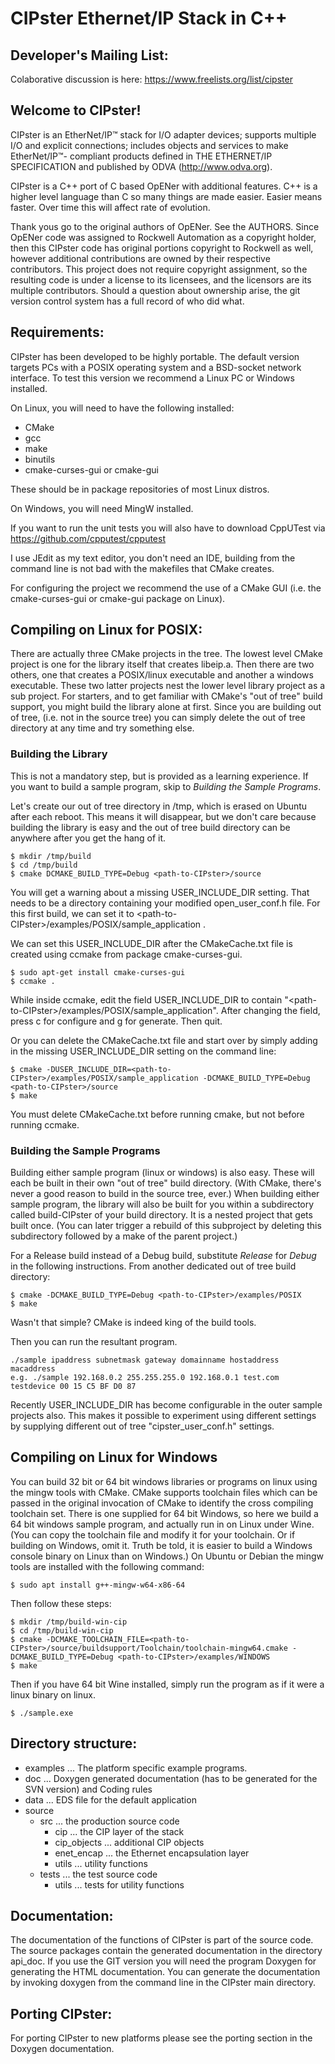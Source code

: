 # CIPster Ethernet/IP Stack in C++

## Developer's Mailing List:

Colaborative discussion is here: https://www.freelists.org/list/cipster


## Welcome to CIPster!

CIPster is an EtherNet/IP&trade; stack for I/O adapter devices; supports multiple
I/O and explicit connections; includes objects and services to make EtherNet/IP&trade;-
compliant products defined in THE ETHERNET/IP SPECIFICATION and published by
ODVA (http://www.odva.org).

CIPster is a C++ port of C based OpENer with additional features. C++ is a
higher level language than C so many things are made easier. Easier means
faster.  Over time this will affect rate of evolution.

Thank yous go to the original authors of OpENer. See the AUTHORS. Since OpENer
code was assigned to Rockwell Automation as a copyright holder, then this
CIPster code has original portions copyright to Rockwell as well, however
additional contributions are owned by their respective contributors. This
project does not require copyright assignment, so the resulting code is under
a license to its licensees, and the licensors are its multiple contributors.
Should a question about ownership arise, the git version control system has a
full record of who did what.

## Requirements:

CIPster has been developed to be highly portable. The default version targets PCs
with a POSIX operating system and a BSD-socket network interface. To test this
version we recommend a Linux PC or Windows installed.

On Linux, you will need to have the following installed:

* CMake
* gcc
* make
* binutils
* cmake-curses-gui or cmake-gui

These should be in package repositories of most Linux distros.

On Windows, you will need MingW installed.

If you want to run the unit tests you will also have to download CppUTest via
https://github.com/cpputest/cpputest

I use JEdit as my text editor, you don't need an IDE, building from the command
line is not bad with the makefiles that CMake creates.

For configuring the project we recommend the use of a CMake GUI (i.e. the
cmake-curses-gui or cmake-gui package on Linux).

## Compiling on Linux for POSIX:

There are actually three CMake projects in the tree. The lowest level CMake
project is one for the library itself that creates libeip.a. Then there are two
others, one that creates a POSIX/linux executable and another a windows
executable. These two latter projects nest the lower level library project as a
sub project. For starters, and to get familiar with CMake's "out of tree" build
support, you might build the library alone at first. Since you are building out
of tree, (i.e. not in the source tree) you can simply delete the out of tree
directory at any time and try something else.

### Building the Library

This is not a mandatory step, but is provided as a learning experience.  If you
want to build a sample program, skip to *Building the Sample Programs*.

Let's create our out of tree directory in /tmp, which is erased on Ubuntu
after each reboot.  This means it will disappear, but we don't care because
building the library is easy and the out of tree build directory can be anywhere
after you get the hang of it.

    $ mkdir /tmp/build
    $ cd /tmp/build
    $ cmake DCMAKE_BUILD_TYPE=Debug <path-to-CIPster>/source

You will get a warning about a missing USER_INCLUDE_DIR setting.  That needs
to be a directory containing your modified open_user_conf.h file.  For this
first build, we can set it to &lt;path-to-CIPster&gt;/examples/POSIX/sample_application .

We can set this USER_INCLUDE_DIR after the CMakeCache.txt file is created
using ccmake from package cmake-curses-gui.

    $ sudo apt-get install cmake-curses-gui
    $ ccmake .

While inside ccmake, edit the field USER_INCLUDE_DIR to contain
"&lt;path-to-CIPster&gt;/examples/POSIX/sample_application". After changing the
field, press c for configure and g for generate.  Then quit.

Or you can delete the CMakeCache.txt file and start over by simply adding in the
missing USER_INCLUDE_DIR setting on the command line:

    $ cmake -DUSER_INCLUDE_DIR=<path-to-CIPster>/examples/POSIX/sample_application -DCMAKE_BUILD_TYPE=Debug <path-to-CIPster>/source
    $ make

You must delete CMakeCache.txt before running cmake, but not before running ccmake.

### Building the Sample Programs

Building either sample program (linux or windows) is also easy. These will each
be built in their own "out of tree" build directory. (With CMake, there's never
a good reason to build in the source tree, ever.) When building either sample
program, the library will also be built for you within a subdirectory called
build-CIPster of your build directory. It is a nested project that gets built
once. (You can later trigger a rebuild of this subproject by deleting this
subdirectory followed by a make of the parent project.)

For a Release build instead of a Debug build, substitute *Release* for *Debug* in
the following instructions. From another dedicated out of tree build directory:

    $ cmake -DCMAKE_BUILD_TYPE=Debug <path-to-CIPster>/examples/POSIX
    $ make

Wasn't that simple?  CMake is indeed king of the build tools.

Then you can run the resultant program.

    ./sample ipaddress subnetmask gateway domainname hostaddress macaddress
    e.g. ./sample 192.168.0.2 255.255.255.0 192.168.0.1 test.com testdevice 00 15 C5 BF D0 87

Recently USER_INCLUDE_DIR has become configurable in the outer sample projects also.
This makes it possible to experiment using different settings by supplying different
out of tree "cipster_user_conf.h" settings.

## Compiling on Linux for Windows

You can build 32 bit or 64 bit windows libraries or programs on linux using the
mingw tools with CMake. CMake supports toolchain files which can be passed in
the original invocation of CMake to identify the cross compiling toolchain set.
There is one supplied for 64 bit Windows, so here we build a 64 bit windows
sample program, and actually run in on Linux under Wine. (You can copy the
toolchain file and modify it for your toolchain. Or if building on Windows, omit
it. Truth be told, it is easier to build a Windows console binary on Linux than
on Windows.)  On Ubuntu or Debian the mingw tools are installed with the following
command:

    $ sudo apt install g++-mingw-w64-x86-64

Then follow these steps:

    $ mkdir /tmp/build-win-cip
    $ cd /tmp/build-win-cip
    $ cmake -DCMAKE_TOOLCHAIN_FILE=<path-to-CIPster>/source/buildsupport/Toolchain/toolchain-mingw64.cmake -DCMAKE_BUILD_TYPE=Debug <path-to-CIPster>/examples/WINDOWS
    $ make

Then if you have 64 bit Wine installed, simply run the program as if it were a linux binary on linux.

    $ ./sample.exe


Directory structure:
--------------------
- examples ...  The platform specific example programs.
- doc ...  Doxygen generated documentation (has to be generated for the SVN version) and Coding rules
- data ... EDS file for the default application
- source
    - src ... the production source code
        - cip ... the CIP layer of the stack
        - cip_objects ... additional CIP objects
        - enet_encap ... the Ethernet encapsulation layer
        - utils ... utility functions
    - tests ... the test source code
        - utils ... tests for utility functions

Documentation:
--------------
The documentation of the functions of CIPster is part of the source code. The source
packages contain the generated documentation in the directory api_doc. If you
use the GIT version you will need the program Doxygen for generating the HTML
documentation. You can generate the documentation by invoking doxygen from the
command line in the CIPster main directory.

Porting CIPster:
---------------
For porting CIPster to new platforms please see the porting section in the
Doxygen documentation.

